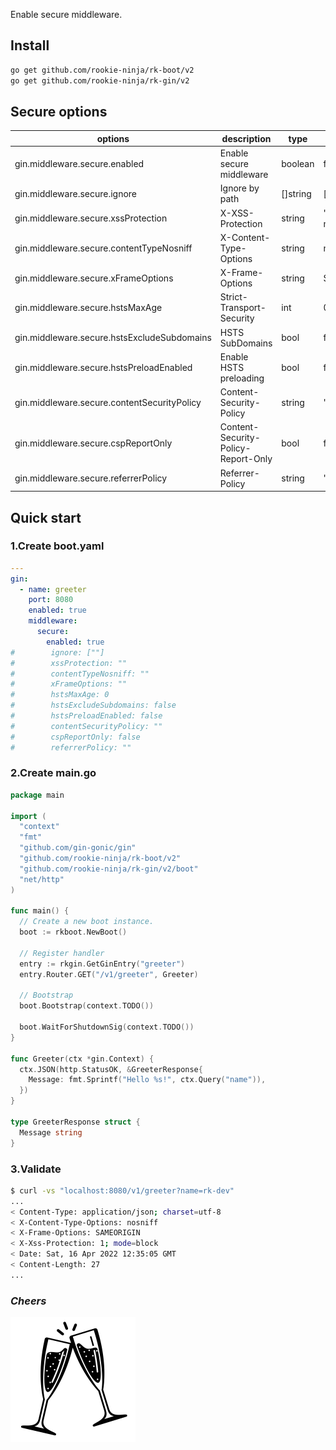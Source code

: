 Enable secure middleware.

## Install
```bash
go get github.com/rookie-ninja/rk-boot/v2
go get github.com/rookie-ninja/rk-gin/v2
```

## Secure options
| options                     | description                        | type     | default |
|---------------------------------------------|------------------------------------|----------|-----------------|
| gin.middleware.secure.enabled               | Enable secure middleware           | boolean  | false           |
| gin.middleware.secure.ignore  | Ignore by path                     | []string | []    |
| gin.middleware.secure.xssProtection         | X-XSS-Protection                   | string   | "1; mode=block" |
| gin.middleware.secure.contentTypeNosniff    | X-Content-Type-Options             | string   | nosniff         |
| gin.middleware.secure.xFrameOptions         | X-Frame-Options                    | string   | SAMEORIGIN      |
| gin.middleware.secure.hstsMaxAge            | Strict-Transport-Security          | int      | 0               |
| gin.middleware.secure.hstsExcludeSubdomains | HSTS SubDomains                    | bool     | false           |
| gin.middleware.secure.hstsPreloadEnabled    | Enable HSTS preloading             | bool     | false           |
| gin.middleware.secure.contentSecurityPolicy | Content-Security-Policy            | string   | ""              |
| gin.middleware.secure.cspReportOnly         | Content-Security-Policy-Report-Only | bool     | false           |
| gin.middleware.secure.referrerPolicy        | Referrer-Policy                    | string   | ""              |

## Quick start
### 1.Create boot.yaml
```yaml
---
gin:
  - name: greeter
    port: 8080
    enabled: true
    middleware:
      secure:
        enabled: true
#        ignore: [""]
#        xssProtection: ""
#        contentTypeNosniff: ""
#        xFrameOptions: ""
#        hstsMaxAge: 0
#        hstsExcludeSubdomains: false
#        hstsPreloadEnabled: false
#        contentSecurityPolicy: ""
#        cspReportOnly: false
#        referrerPolicy: ""

```

### 2.Create main.go
```go
package main

import (
  "context"
  "fmt"
  "github.com/gin-gonic/gin"
  "github.com/rookie-ninja/rk-boot/v2"
  "github.com/rookie-ninja/rk-gin/v2/boot"
  "net/http"
)

func main() {
  // Create a new boot instance.
  boot := rkboot.NewBoot()

  // Register handler
  entry := rkgin.GetGinEntry("greeter")
  entry.Router.GET("/v1/greeter", Greeter)

  // Bootstrap
  boot.Bootstrap(context.TODO())

  boot.WaitForShutdownSig(context.TODO())
}

func Greeter(ctx *gin.Context) {
  ctx.JSON(http.StatusOK, &GreeterResponse{
    Message: fmt.Sprintf("Hello %s!", ctx.Query("name")),
  })
}

type GreeterResponse struct {
  Message string
}
```

### 3.Validate
```bash
$ curl -vs "localhost:8080/v1/greeter?name=rk-dev"
...
< Content-Type: application/json; charset=utf-8
< X-Content-Type-Options: nosniff
< X-Frame-Options: SAMEORIGIN
< X-Xss-Protection: 1; mode=block
< Date: Sat, 16 Apr 2022 12:35:05 GMT
< Content-Length: 27
...
```

### _**Cheers**_
![](../../../../img/user-guide/cheers.png)